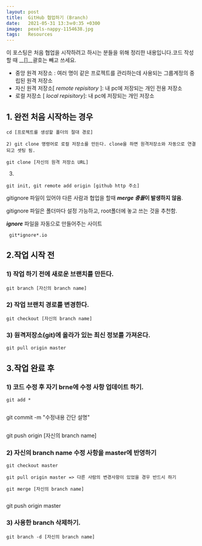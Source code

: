 ```yaml
---
layout: post
title:  GitHub 협업하기 (Branch)  
date:   2021-05-31 13:3ㅂ0:35 +0300
image:  pexels-nappy-1154638.jpg
tags:   Resources
---
```

 
이 포스팅은 처음 협업을 시작하려고 하시는 분들을 위해  정리한 내용입니다.코드 작성할 때 __[]__괄호는 빼고 쓰세요.

  + 중앙 원격 저장소 : 여러 명이 같은 프로젝트를 관리하는데 사용되는 그룹계정의 중립된 원격 저장소
  + 자신 원격 저장소[ _remote repisitory_ ]: 내 pc에 저장되는 개인 전용 저장소 
  + 로컬 저장소 [ _local repisitory_]: 내 pc에 저장되는 개인 저장소 

## 1.  완전 처음 시작하는 경우

```
cd [프로젝트를 생성할 폴더의 절대 경로]
```
```
2) git clone 명령어로 로컬 저장소를 만든다. clone을 하면 원격저장소와 자동으로 연결 되고 셋팅 됨.

git clone [자신의 원격 저장소 URL] 
```
3) 
```
git init, git remote add origin [github http 주소]  
```
 

gitignore 파일이 있어야 다른 사람과 협업을 할때 __*merge 충돌*이 발생하지 않음__.

gitignore 파일은 폴더마다 설정 가능하고, root폴더에 놓고 쓰는 것을 추천함.

__*ignore*__ 파일을 자동으로 만들어주는 사이트

```
 git*ignore*.io
 ```

 

 

## 2.작업 시작 전 

### 1) 작업 하기 전에 새로운 브랜치를 만든다.

 ```
 git branch [자신의 branch name]

 ```

### 2) 작업 브랜치 경로를 변경한다.
  
```
git checkout [자신의 branch name]

 ```

### 3) 원격저장소(git)에 올라가 있는 최신 정보를 가져온다.
```
git pull origin master
```
## 3.작업 완료 후 


### 1) 코드 수정 후 자기 brne에 수정 사항 업데이트 하기.

```
git add *


``` 
git commit -m "수정내용 간단 설명"

```

 ```
 git push origin [자신의 branch name]

### 2) 자신의 branch name 수정 사항을 master에 반영하기 


```
git checkout master
```

```
git pull origin master => 다른 사람의 변경사항이 있었을 경우 반드시 하기

```

```
git merge [자신의 branch name]


```
git push origin master




### 3) 사용한 branch 삭제하기.

```
git branch -d [자신의 branch name]


```